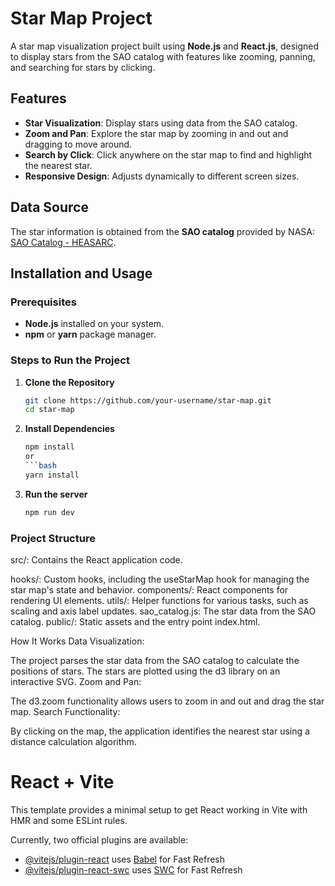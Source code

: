 # Star Map Project

A star map visualization project built using **Node.js** and **React.js**, designed to display stars from the SAO catalog with features like zooming, panning, and searching for stars by clicking.

## Features

- **Star Visualization**: Display stars using data from the SAO catalog.
- **Zoom and Pan**: Explore the star map by zooming in and out and dragging to move around.
- **Search by Click**: Click anywhere on the star map to find and highlight the nearest star.
- **Responsive Design**: Adjusts dynamically to different screen sizes.

## Data Source

The star information is obtained from the **SAO catalog** provided by NASA:
[SAO Catalog - HEASARC](https://heasarc.gsfc.nasa.gov/w3browse/star-catalog/sao.html).

## Installation and Usage

### Prerequisites
- **Node.js** installed on your system.
- **npm** or **yarn** package manager.

### Steps to Run the Project

1. **Clone the Repository**
   ```bash
   git clone https://github.com/your-username/star-map.git
   cd star-map
2. **Install Dependencies**
   ```bash
   npm install
   or
   ```bash
   yarn install
3. **Run the server**
   ```bash
   npm run dev

### Project Structure
src/: Contains the React application code.

hooks/: Custom hooks, including the useStarMap hook for managing the star map's state and behavior.
components/: React components for rendering UI elements.
utils/: Helper functions for various tasks, such as scaling and axis label updates.
sao_catalog.js: The star data from the SAO catalog.
public/: Static assets and the entry point index.html.

How It Works
Data Visualization:

The project parses the star data from the SAO catalog to calculate the positions of stars.
The stars are plotted using the d3 library on an interactive SVG.
Zoom and Pan:

The d3.zoom functionality allows users to zoom in and out and drag the star map.
Search Functionality:

By clicking on the map, the application identifies the nearest star using a distance calculation algorithm.


# React + Vite

This template provides a minimal setup to get React working in Vite with HMR and some ESLint rules.

Currently, two official plugins are available:

- [@vitejs/plugin-react](https://github.com/vitejs/vite-plugin-react/blob/main/packages/plugin-react/README.md) uses [Babel](https://babeljs.io/) for Fast Refresh
- [@vitejs/plugin-react-swc](https://github.com/vitejs/vite-plugin-react-swc) uses [SWC](https://swc.rs/) for Fast Refresh
